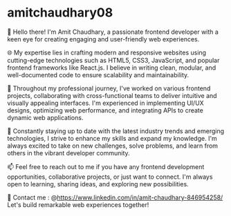 # amitchaudhary08

👋 Hello there! I'm Amit Chaudhary, a passionate frontend developer with a keen eye for creating engaging and user-friendly web experiences.

🌐 My expertise lies in crafting modern and responsive websites using cutting-edge technologies such as HTML5, CSS3, JavaScript, and popular frontend frameworks like React.js. I believe in writing clean, modular, and well-documented code to ensure scalability and maintainability.

💼 Throughout my professional journey, I've worked on various frontend projects, collaborating with cross-functional teams to deliver intuitive and visually appealing interfaces. I'm experienced in implementing UI/UX designs, optimizing web performance, and integrating APIs to create dynamic web applications.

🚀 Constantly staying up to date with the latest industry trends and emerging technologies, I strive to enhance my skills and expand my knowledge. I'm always excited to take on new challenges, solve problems, and learn from others in the vibrant developer community.

📫 Feel free to reach out to me if you have any frontend development opportunities, collaborative projects, or just want to connect. I'm always open to learning, sharing ideas, and exploring new possibilities.

🔗 Contact me : @https://www.linkedin.com/in/amit-chaudhary-846954258/
              Let's build remarkable web experiences together!

